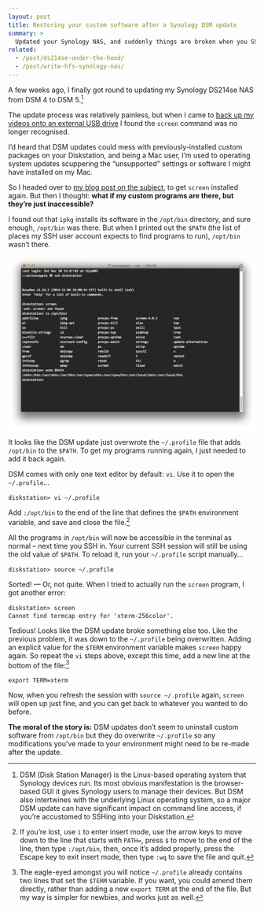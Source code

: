 ```yaml
---
layout: post
title: Restoring your custom software after a Synology DSM update
summary: >
  Updated your Synology NAS, and suddenly things are broken when you SSH in. Try this quick trick for setting things straight again.
related:
  - /post/ds214se-under-the-hood/
  - /post/write-hfs-synology-nas/
---
```


A few weeks ago, I finally got round to updating my Synology DS214se NAS from DSM 4 to DSM 5.[^1]

[^1]: DSM (Disk Station Manager) is the Linux-based operating system that Synology devices run. Its most obvious manifestation is the browser-based GUI it gives Synology users to manage their devices. But DSM also intertwines with the underlying Linux operating system, so a major DSM update can have significant impact on command line access, if you’re accustomed to SSHing into your Diskstation.

The update process was relatively painless, but when I came to [back up my videos onto an external USB drive](/post/ds214se-under-the-hood) I found the `screen` command was no longer recognised.

I’d heard that DSM updates could mess with previously-installed custom packages on your Diskstation, and being a Mac user, I’m used to operating system updates scuppering the “unsupported” settings or software I might have installed on my Mac.

So I headed over to [my blog post on the subject](/post/ds214se-under-the-hood), to get `screen` installed again. But then I thought: **what if my custom programs are there, but they’re just inaccessible?**

I found out that `ipkg` installs its software in the `/opt/bin` directory, and sure enough, `/opt/bin` was there. But when I printed out the `$PATH` (the list of places my SSH user account expects to find programs to run), `/opt/bin` wasn’t there.

![Custom programs installed in /opt/bin but not accessible on the $PATH](/media/synology-opt-bin-screen.png)

It looks like the DSM update just overwrote the `~/.profile` file that adds `/opt/bin` to the `$PATH`. To get my programs running again, I just needed to add it back again.

DSM comes with only one text editor by default: `vi`. Use it to open the `~/.profile`…

~~~
diskstation> vi ~/.profile
~~~

Add `:/opt/bin` to the end of the line that defines the `$PATH` environment variable, and save and close the file.[^2]


[^2]: If you’re lost, use `i` to enter insert mode, use the arrow keys to move down to the line that starts with `PATH=`, press `$` to move to the end of the line, then type `:/opt/bin`, then, once it’s added properly, press the Escape key to exit insert mode, then type `:wq` to save the file and quit.

All the programs in `/opt/bin` will now be accessible in the terminal as normal – next time you SSH in. Your current SSH session will still be using the old value of `$PATH`. To reload it, run your `~/.profile` script manually…

~~~
diskstation> source ~/.profile
~~~

Sorted! — Or, not quite. When I tried to actually run the `screen` program, I got another error:

~~~
diskstation> screen
Cannot find termcap entry for 'xterm-256color'.
~~~

Tedious! Looks like the DSM update broke something else too. Like the previous problem, it was down to the `~/.profile` being overwritten. Adding an explicit value for the `$TERM` environment variable makes `screen` happy again. So repeat the `vi` steps above, except this time, add a new line at the bottom of the file:[^3]

~~~
export TERM=xterm
~~~

[^3]: The eagle-eyed amongst you will notice `~/.profile` already contains two lines that set the `$TERM` variable. If you want, you could amend them directly, rather than adding a new `export TERM` at the end of the file. But my way is simpler for newbies, and works just as well.

Now, when you refresh the session with `source ~/.profile` again, `screen` will open up just fine, and you can get back to whatever you wanted to do before.

**The moral of the story is:** DSM updates don’t seem to uninstall custom software from `/opt/bin` but they do overwrite `~/.profile` so any modifications you’ve made to your environment might need to be re-made after the update.

